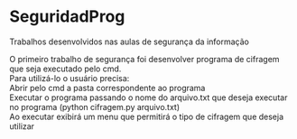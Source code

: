 # SeguridadProg
Trabalhos desenvolvidos nas aulas de segurança da informação

O primeiro trabalho de segurança foi desenvolver programa de cifragem que seja executado pelo cmd.<br>
Para utilizá-lo o usuário precisa:<br>
Abrir pelo cmd a pasta correspondente ao programa<br>
Executar o programa passando o nome do arquivo.txt que deseja executar no programa (python cifragem.py arquivo.txt)<br>
Ao executar exibirá um menu que permitirá o tipo de cifragem que deseja utilizar<br>

